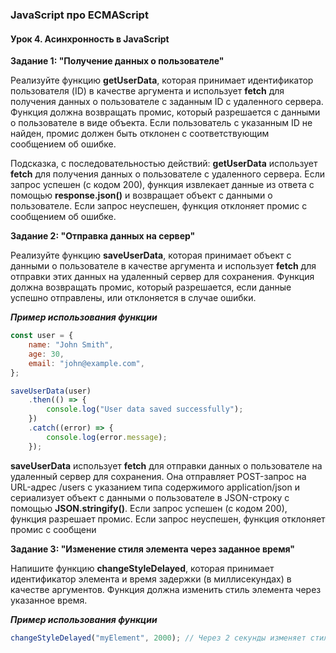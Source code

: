 ### JavaScript про ECMAScript

#### Урок 4. Асинхронность в JavaScript

**Задание 1: "Получение данных о пользователе"**

Реализуйте функцию **getUserData**, которая принимает идентификатор пользователя (ID) в качестве аргумента и использует **fetch** для получения данных о пользователе с заданным ID с удаленного сервера. Функция должна возвращать промис, который разрешается с данными о пользователе в виде объекта. Если пользователь с указанным ID не найден, промис должен быть отклонен с соответствующим сообщением об ошибке.

Подсказка, с последовательностью действий:
**getUserData** использует **fetch** для получения данных о пользователе с удаленного сервера. Если запрос успешен (с кодом 200), функция извлекает данные из ответа с помощью **response.json()** и возвращает объект с данными о пользователе. Если запрос неуспешен, функция отклоняет промис с сообщением об ошибке.

**Задание 2: "Отправка данных на сервер"**

Реализуйте функцию **saveUserData**, которая принимает объект с данными о пользователе в качестве аргумента и использует **fetch** для отправки этих данных на удаленный сервер для сохранения. Функция должна возвращать промис, который разрешается, если данные успешно отправлены, или отклоняется в случае ошибки.

**_Пример использования функции_**

```js
const user = {
    name: "John Smith",
    age: 30,
    email: "john@example.com",
};

saveUserData(user)
    .then(() => {
        console.log("User data saved successfully");
    })
    .catch((error) => {
        console.log(error.message);
    });
```

**saveUserData** использует **fetch** для отправки данных о пользователе на удаленный сервер для сохранения. Она отправляет POST-запрос на URL-адрес /users с указанием типа содержимого application/json и сериализует объект с данными о пользователе в JSON-строку с помощью **JSON.stringify()**. Если запрос успешен (с кодом 200), функция разрешает промис. Если запрос неуспешен, функция отклоняет промис с сообщени

**Задание 3: "Изменение стиля элемента через заданное время"**

Напишите функцию **changeStyleDelayed**, которая принимает идентификатор элемента и время задержки (в миллисекундах) в качестве аргументов. Функция должна изменить стиль элемента через указанное время.

**_Пример использования функции_**

```js
changeStyleDelayed("myElement", 2000); // Через 2 секунды изменяет стиль элемента с id 'myElement'"
```
